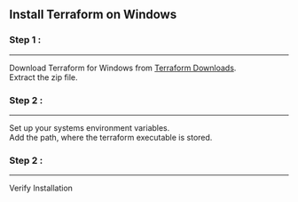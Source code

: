 ## Install Terraform on Windows
### Step 1 :
-----
   Download Terraform for Windows from [Terraform Downloads](https://www.terraform.io/downloads.html). </br>
   Extract the zip file.
### Step 2 :
-----
   Set up your systems environment variables. </br>
   Add the path, where the terraform executable is stored.
### Step 2 :
-----
   Verify Installation </br> 
   

   
